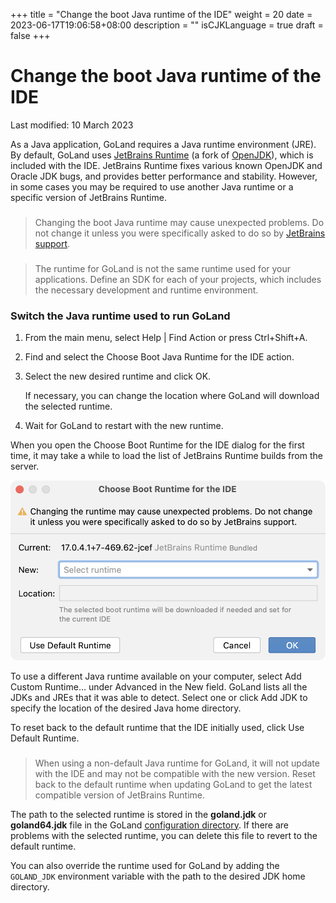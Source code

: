 +++
title = "Change the boot Java runtime of the IDE"
weight = 20
date = 2023-06-17T19:06:58+08:00
description = ""
isCJKLanguage = true
draft = false
+++
# Change the boot Java runtime of the IDE﻿

Last modified: 10 March 2023

As a Java application, GoLand requires a Java runtime environment (JRE). By default, GoLand uses [JetBrains Runtime](https://github.com/JetBrains/JetBrainsRuntime) (a fork of [OpenJDK](https://github.com/openjdk/jdk)), which is included with the IDE. JetBrains Runtime fixes various known OpenJDK and Oracle JDK bugs, and provides better performance and stability. However, in some cases you may be required to use another Java runtime or a specific version of JetBrains Runtime.

> ### 
>
> 
>
> Changing the boot Java runtime may cause unexpected problems. Do not change it unless you were specifically asked to do so by [JetBrains support](https://www.jetbrains.com/support/).

> ### 
>
> 
>
> The runtime for GoLand is not the same runtime used for your applications. Define an SDK for each of your projects, which includes the necessary development and runtime environment.

### Switch the Java runtime used to run GoLand﻿

1. From the main menu, select Help | Find Action or press Ctrl+Shift+A.

2. Find and select the Choose Boot Java Runtime for the IDE action.

3. Select the new desired runtime and click OK.

   If necessary, you can change the location where GoLand will download the selected runtime.

4. Wait for GoLand to restart with the new runtime.

When you open the Choose Boot Runtime for the IDE dialog for the first time, it may take a while to load the list of JetBrains Runtime builds from the server.

![Choose Boot Runtime for the IDE](ChangeBootRuntime_img/choose-boot-java-runtime-for-ide.png)

To use a different Java runtime available on your computer, select Add Custom Runtime… under Advanced in the New field. GoLand lists all the JDKs and JREs that it was able to detect. Select one or click Add JDK to specify the location of the desired Java home directory.

To reset back to the default runtime that the IDE initially used, click Use Default Runtime.

> ### 
>
> 
>
> When using a non-default Java runtime for GoLand, it will not update with the IDE and may not be compatible with the new version. Reset back to the default runtime when updating GoLand to get the latest compatible version of JetBrains Runtime.

The path to the selected runtime is stored in the **goland.jdk** or **goland64.jdk** file in the GoLand [configuration directory](https://www.jetbrains.com/help/go/directories-used-by-the-ide-to-store-settings-caches-plugins-and-logs.html#config-directory). If there are problems with the selected runtime, you can delete this file to revert to the default runtime.

You can also override the runtime used for GoLand by adding the `GOLAND_JDK` environment variable with the path to the desired JDK home directory.